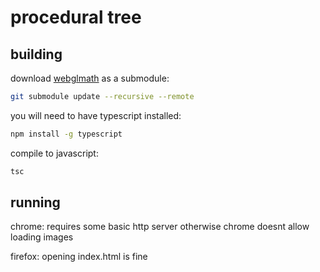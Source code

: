 # procedural tree

## building

download [webglmath](https://github.com/szecsi/WebGLMath) as a submodule:
```bash
git submodule update --recursive --remote
```

you will need to have typescript installed:
```bash
npm install -g typescript
```

compile to javascript:
```bash
tsc
```

## running

chrome: requires some basic http server otherwise chrome doesnt allow loading images

firefox: opening index.html is fine

